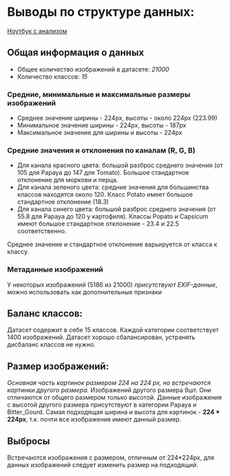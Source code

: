 # Выводы по структуре данных:
[Ноутбук с анализом](/EDA/EDA_Vegetables.ipynb)
## Общая информация о данных
- Общее количество изображений в датасете: *21000*
- Количество классов: *15*
### Средние, минимальные и максимальные размеры изображений
* Среднее значение ширины - 224px, высоты - около 224px (223.99)
* Минимальное значение ширины - 224px, высоты - 187px
* Максимальное значение для ширины и высоты - 224px
### Средние значения и отклонения по каналам (R, G, B)
* Для канала красного цвета: большой разброс среднего значения (от 105 для Papaya до 147 для Tomato). Большое стандартное отклонение для моркови и перца.
* Для канала зеленого цвета: средние значения для большинства классов находятся около 120. Класс Potato имеет большое стандартное отклонение (18.3)
* Для канала синего цвета: большой разброс среднего значения (от 55.8 для Papaya до 120 у картофиля). Классы Popato и Capsicum имеют большое стандартное отклонение - 23.4 и 22.5 соответственно.

Среднее значение и стандартное отклонение варьируется от класса к классу.
### Метаданные изображений
У некоторых изображений (5186 из 21000) *присутствуют EXIF-данные*, можно использовать как дополнительные признаки
## Баланс классов:
Датасет содержит в себе 15 классов. Каждой категории соответствует 1400 изображений.
Датасет хорошо сбалансирован, устранять дисбаланс классов не нужно.
## Размер изображений:
*Основная часть картинок размером 224 на 224 px, но встречаются картинки другого размера.*
Изображений другого размера 9шт. Они отличаются от общего размером только высотой.
Данные изображения с высотой другого размера присутствуют в категории Papaya и Bitter_Gourd.
Самая подходящая ширина и высота для картинок - **224 * 224px**, т.к. почти все изображения имеют данный размер.
## Выбросы
Встречаются изображения с размером, отличным от 224*224px, для данных изображений следует изменить размер на подходящий.
